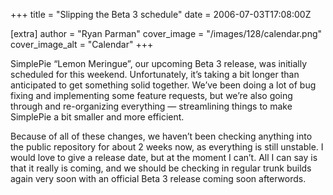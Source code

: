 +++
title = "Slipping the Beta 3 schedule"
date = 2006-07-03T17:08:00Z

[extra]
author = "Ryan Parman"
cover_image = "/images/128/calendar.png"
cover_image_alt = "Calendar"
+++

SimplePie “Lemon Meringue”, our upcoming Beta 3 release, was initially scheduled for this weekend. Unfortunately, it’s taking a bit longer than anticipated to get something solid together. We’ve been doing a lot of bug fixing and implementing some feature requests, but we’re also going through and re-organizing everything — streamlining things to make SimplePie a bit smaller and more efficient.

Because of all of these changes, we haven’t been checking anything into the public repository for about 2 weeks now, as everything is still unstable. I would love to give a release date, but at the moment I can’t. All I can say is that it really is coming, and we should be checking in regular trunk builds again very soon with an official Beta 3 release coming soon afterwords.
